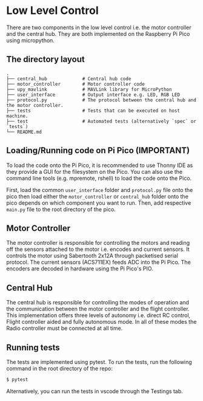 # Low Level Control

There are two components in the low level control i.e. the motor controller and the central hub. They are both implemented on the Raspberry Pi Pico using micropython.

## The directory layout

    .
    ├── central_hub             # Central hub code
    ├── motor_controller        # Motor controller code
    ├── upy_mavlink             # MAVLink library for MicroPython
    ├── user_interface          # Output interface e.g. LED, RGB LED
    ├── protocol.py             # The protocol between the central hub and the motor controller.
    ├── tests                   # Tests that can be executed on host machine.
    ├── test                    # Automated tests (alternatively `spec` or `tests`)
    └── README.md


## Loading/Running code on Pi Pico (IMPORTANT)
To load the code onto the Pi Pico, it is recommended to use Thonny IDE as they provide a GUI for the filesystem on the Pico. You can also use the command line tools (e.g. mpremote, rshell) to load the code onto the Pico.

First, load the common `user_interface` folder and `protocol.py` file onto the pico then load either the `motor_controller` or `central_hub` folder onto the pico depends on which component you want to run. Then, add respective `main.py` file to the root directory of the pico.

## Motor Controller
The motor controller is responsible for controlling the motors and reading off the sensors attached to the motor i.e. encodes and current sensors. It controls the motor using Sabertooth 2x12A through packetised serial protocol. The current sensors (ACS711EX) feeds ADC into the Pi Pico. The encoders are decoded in hardware using the Pi Pico's PIO.

## Central Hub
The central hub is responsible for controlling the modes of operation and the communication between the motor controller and the flight controller. This implementation offers three levels of autonomy i.e. direct RC control, Flight controller aided and fully autonomous mode. In all of these modes the Radio controller must be connected at all time.

## Running tests
The tests are implemented using pytest. To run the tests, run the following command in the root directory of the repo:
```sh
$ pytest
```
Alternatively, you can run the tests in vscode through the Testings tab.